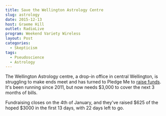 ```yaml
---
title: Save the Wellington Astrology Centre
slug: astrology
date: 2015-12-13
host: Graeme Hill
outlet: RadioLive
program: Weekend Variety Wireless
layout: Post
categories:
  - Skepticism
tags:
  - Pseudoscience
  - Astrology
---
```


The Wellington Astrology centre, a drop-in office in central Wellington, is struggling to make ends meet and has turned to Pledge Me to [raise funds](https://www.pledgeme.co.nz/projects/4312-save-the-welington-astrology-centre). It's been running since 2011, but now needs $3,000 to cover the next 3 months of bills.

<!-- more -->

Fundraising closes on the 4th of January, and they've raised $625 of the hoped $3000 in the first 13 days, with 22 days left to go.
